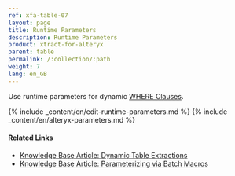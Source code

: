 ```yaml
---
ref: xfa-table-07
layout: page
title: Runtime Parameters
description: Runtime Parameters
product: xtract-for-alteryx
parent: table
permalink: /:collection/:path
weight: 7
lang: en_GB
---
```


Use runtime parameters for dynamic [WHERE Clauses](./where-clause).

{% include _content/en/edit-runtime-parameters.md %}
{% include _content/en/alteryx-parameters.md %}

#### Related Links
- [Knowledge Base Article: Dynamic Table Extractions](https://kb.theobald-software.com/xtract-for-alteryx/dynamic-table-extractions)
- [Knowledge Base Article: Parameterizing via Batch Macros](https://kb.theobald-software.com/xtract-for-alteryx/parameterizing)